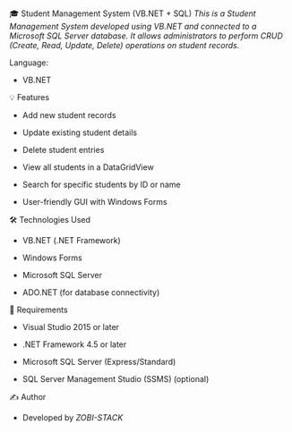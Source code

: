 🎓 Student Management System (VB.NET + SQL)
*This is a Student Management System developed using VB.NET and connected to a Microsoft SQL Server database.
It allows administrators to perform CRUD (Create, Read, Update, Delete) operations on student records.*

Language:
- VB.NET

💡 Features

- Add new student records

- Update existing student details

- Delete student entries

- View all students in a DataGridView

- Search for specific students by ID or name

- User-friendly GUI with Windows Forms

🛠️ Technologies Used

- VB.NET (.NET Framework)

- Windows Forms

- Microsoft SQL Server

- ADO.NET (for database connectivity)

🧰 Requirements

- Visual Studio 2015 or later

- .NET Framework 4.5 or later

- Microsoft SQL Server (Express/Standard)

- SQL Server Management Studio (SSMS) (optional)

✍️ Author
  - Developed by *ZOBI-STACK*
